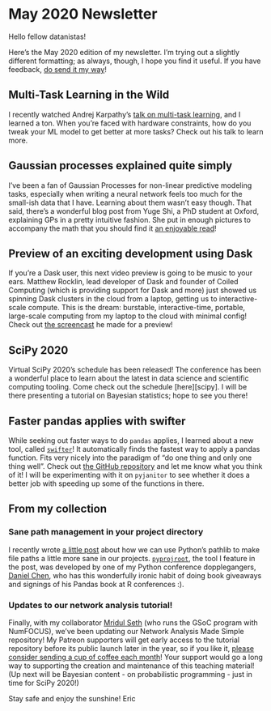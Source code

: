 # May 2020 Newsletter

Hello fellow datanistas!

Here’s the May 2020 edition of my newsletter.
I’m trying out a slightly different formatting;
as always, though, I hope you find it useful.
If you have feedback, [do send it my way][shortmail]!

[shortmail]: http://shortmail.ericmjl.com/

## Multi-Task Learning in the Wild

I recently watched Andrej Karpathy’s [talk on multi-task learning][karpathy], and I learned a ton.
When you’re faced with hardware constraints,
how do you tweak your ML model to get better at more tasks?
Check out his talk to learn more.

[karpathy]: https://slideslive.com/38917690/multitask-learning-in-the-wilderness

## Gaussian processes explained quite simply

I’ve been a fan of Gaussian Processes for non-linear predictive modeling tasks,
especially when writing a neural network feels too much
for the small-ish data that I have.
Learning about them wasn’t easy though.
That said, there’s a wonderful blog post from Yuge Shi, a PhD student at Oxford, explaining GPs in a pretty intuitive fashion.
She put in enough pictures to accompany the math that you should find it [an enjoyable read][gp]!

[gp]: https://yugeten.github.io/posts/2019/09/GP/

## Preview of an exciting development using Dask

If you’re a Dask user, this next video preview is going to be music to your ears.
Matthew Rocklin,
lead developer of Dask and founder of Coiled Computing
(which is providing support for Dask and more)
just showed us spinning Dask clusters in the cloud from a laptop,
getting us to interactive-scale compute.
This is the dream:
burstable, interactive-time, portable, large-scale computing
from my laptop to the cloud with minimal config!
Check out [the screencast][dask] he made for a preview!

[dask]: https://www.youtube.com/watch?v=qaJcAvhgLy4

## SciPy 2020

Virtual SciPy 2020’s schedule has been released!
The conference has been a wonderful place
to learn about the latest in data science and scientific computing tooling.
Come check out the schedule [here][scipy].
I will be there presenting a tutorial on Bayesian statistics;
hope to see you there!

[here]: https://www.scipy2020.scipy.org/schedule

## Faster pandas applies with swifter

While seeking out faster ways to do `pandas` applies,
I learned about a new tool, called [`swifter`][swifter]!
It automatically finds the fastest way to apply a pandas function.
Fits very nicely into the paradigm
of “do one thing and only one thing well”.
Check out [the GitHub repository][swifter]
and let me know what you think of it!
I will be experimenting with it on `pyjanitor`
to see whether it does a better job
with speeding up some of the functions in there.

[swifter]: http://github.com/jmcarpenter2/swifter

## From my collection

### Sane path management in your project directory

I recently wrote [a little post][blog]
about how we can use Python’s pathlib to make file paths
a little more sane in our projects.
[`pyprojroot`][pyprojroot], the tool I feature in the post,
was developed by one of my Python conference dopplegangers, [Daniel Chen][danchen],
who has this wonderfully ironic habit of doing book giveaways and signings
of his Pandas book at R conferences :).

[blog]: https://ericmjl.github.io/blog/2020/4/21/use-pyprojroot-and-pythons-pathlib-to-manage-your-data-paths/

[pyprojroot]: https://github.com/chendaniely/pyprojroot/

[danchen]: https://chendaniely.github.io/

### Updates to our network analysis tutorial!

Finally, with my collaborator [Mridul Seth][mridul]
(who runs the GSoC program with NumFOCUS),
we’ve been updating our Network Analysis Made Simple repository!
My Patreon supporters will get early access to
the tutorial repository before its public launch later in the year,
so if you like it,
[please consider sending a cup of coffee each month][patreon]!
Your support would go a long way to supporting
the creation and maintenance of this teaching material!
(Up next will be Bayesian content - on probabilistic programming -
just in time for SciPy 2020!)

[mridul]: https://mriduls.github.io/
[patreon]: https://patreon.com/ericmjl

Stay safe and enjoy the sunshine!
Eric
